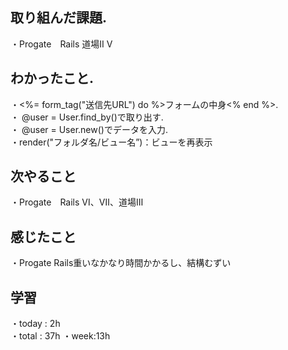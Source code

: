 ## 取り組んだ課題. 
・Progate　Rails 道場Ⅱ Ⅴ
## わかったこと. 
・<%= form_tag("送信先URL") do %>フォームの中身<% end %>.   
・ @user = User.find_by()で取り出す.   
・ @user = User.new()でデータを入力.  
・render("フォルダ名/ビュー名”)：ビューを再表示
   ## 次やること 　　　            
・Progate　Rails Ⅵ、Ⅶ、道場Ⅲ
## 感じたこと
・Progate Rails重いなかなり時間かかるし、結構むずい
## 学習
・today : 2h    
・total : 37h
・week:13h